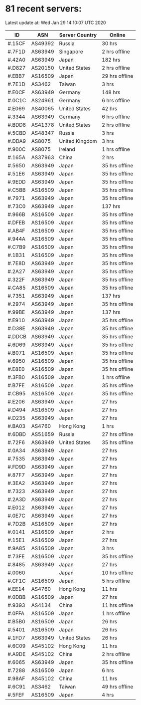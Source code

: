 # 81 recent servers:

Latest update at: Wed Jan 29 14:10:07 UTC 2020

| ID | ASN | Server Country | Online |
| -- | --- | -------------- | ------ |
| #.15CF | AS49392 | Russia | 30 hrs |
| #.7F1D | AS63949 | Singapore | 2 hrs offline |
| #.42A0 | AS63949 | Japan | 182 hrs |
| #.D827 | AS20150 | United States | 2 hrs offline |
| #.EBB7 | AS16509 | Japan | 29 hrs offline |
| #.7E1D | AS3462 | Taiwan | 3 hrs |
| #.E0CF | AS63949 | Germany | 148 hrs |
| #.0C1C | AS24961 | Germany | 6 hrs offline |
| #.E069 | AS40065 | United States | 42 hrs |
| #.3344 | AS63949 | Germany | 6 hrs offline |
| #.BDD8 | AS41378 | United States | 2 hrs offline |
| #.5CBD | AS48347 | Russia | 3 hrs |
| #.DDA9 | AS8075 | United Kingdom | 3 hrs |
| #.900C | AS8075 | Ireland | 1 hrs offline |
| #.165A | AS37963 | China | 2 hrs |
| #.5650 | AS63949 | Japan | 35 hrs offline |
| #.51E6 | AS63949 | Japan | 35 hrs offline |
| #.9EDD | AS63949 | Japan | 35 hrs offline |
| #.C5BB | AS16509 | Japan | 35 hrs offline |
| #.7971 | AS63949 | Japan | 35 hrs offline |
| #.73C0 | AS63949 | Japan | 137 hrs |
| #.966B | AS16509 | Japan | 35 hrs offline |
| #.DFEB | AS16509 | Japan | 35 hrs offline |
| #.AB4F | AS16509 | Japan | 35 hrs offline |
| #.944A | AS16509 | Japan | 35 hrs offline |
| #.C7B9 | AS16509 | Japan | 35 hrs offline |
| #.1B31 | AS16509 | Japan | 35 hrs offline |
| #.7E8D | AS63949 | Japan | 35 hrs offline |
| #.2A27 | AS63949 | Japan | 35 hrs offline |
| #.322F | AS63949 | Japan | 35 hrs offline |
| #.CA85 | AS16509 | Japan | 35 hrs offline |
| #.7351 | AS63949 | Japan | 137 hrs |
| #.2974 | AS63949 | Japan | 35 hrs offline |
| #.99BE | AS63949 | Japan | 137 hrs |
| #.E910 | AS63949 | Japan | 35 hrs offline |
| #.D38E | AS63949 | Japan | 35 hrs offline |
| #.DDCB | AS63949 | Japan | 35 hrs offline |
| #.6D69 | AS63949 | Japan | 35 hrs offline |
| #.B071 | AS16509 | Japan | 35 hrs offline |
| #.6950 | AS16509 | Japan | 35 hrs offline |
| #.E8E0 | AS16509 | Japan | 35 hrs offline |
| #.3FB0 | AS16509 | Japan | 1 hrs offline |
| #.B7FE | AS16509 | Japan | 35 hrs offline |
| #.CB95 | AS16509 | Japan | 35 hrs offline |
| #.E206 | AS63949 | Japan | 27 hrs |
| #.D494 | AS16509 | Japan | 27 hrs |
| #.D235 | AS63949 | Japan | 27 hrs |
| #.BA03 | AS4760 | Hong Kong | 1 hrs |
| #.6DBD | AS51659 | Russia | 27 hrs offline |
| #.72F6 | AS63949 | United States | 35 hrs offline |
| #.0A34 | AS63949 | Japan | 27 hrs |
| #.7535 | AS63949 | Japan | 27 hrs |
| #.FD9D | AS63949 | Japan | 27 hrs |
| #.87F7 | AS63949 | Japan | 27 hrs |
| #.3EA2 | AS63949 | Japan | 27 hrs |
| #.7323 | AS63949 | Japan | 27 hrs |
| #.2A3D | AS63949 | Japan | 27 hrs |
| #.E012 | AS63949 | Japan | 27 hrs |
| #.0E7C | AS63949 | Japan | 27 hrs |
| #.7D2B | AS16509 | Japan | 27 hrs |
| #.0141 | AS16509 | Japan | 2 hrs |
| #.15E1 | AS16509 | Japan | 27 hrs |
| #.9A85 | AS16509 | Japan | 3 hrs |
| #.73FE | AS16509 | Japan | 35 hrs offline |
| #.8485 | AS63949 | Japan | 27 hrs |
| #.0060 |  | Japan | 10 hrs offline |
| #.CF1C | AS16509 | Japan | 5 hrs offline |
| #.EE14 | AS4760 | Hong Kong | 11 hrs |
| #.0DBB | AS16509 | Japan | 27 hrs |
| #.9393 | AS4134 | China | 11 hrs offline |
| #.0FFA | AS16509 | Japan | 1 hrs offline |
| #.B5B0 | AS16509 | Japan | 26 hrs |
| #.5401 | AS16509 | Japan | 26 hrs |
| #.1FD7 | AS63949 | United States | 26 hrs |
| #.6C09 | AS45102 | Hong Kong | 11 hrs |
| #.A9DE | AS45102 | China | 2 hrs offline |
| #.6065 | AS63949 | Japan | 35 hrs offline |
| #.7288 | AS16509 | Japan | 6 hrs |
| #.98AF | AS45102 | China | 11 hrs |
| #.6C91 | AS3462 | Taiwan | 49 hrs offline |
| #.5FEF | AS16509 | Japan | 4 hrs |

